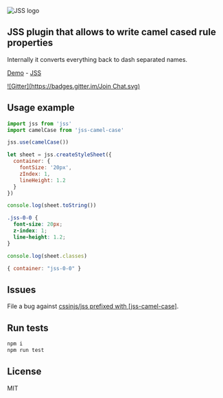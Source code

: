 ![JSS logo](https://avatars1.githubusercontent.com/u/9503099?v=3&s=60)

## JSS plugin that allows to write camel cased rule properties

Internally it converts everything back to dash separated names.

[Demo](http://cssinjs.github.io/examples/index.html#plugin-jss-camel-case) -
[JSS](https://github.com/cssinjs/jss)

[![Gitter](https://badges.gitter.im/Join Chat.svg)](https://gitter.im/cssinjs/lobby)

## Usage example

```javascript
import jss from 'jss'
import camelCase from 'jss-camel-case'

jss.use(camelCase())

let sheet = jss.createStyleSheet({
  container: {
    fontSize: '20px',
    zIndex: 1,
    lineHeight: 1.2
  }
})
```

```javascript
console.log(sheet.toString())
```
```css
.jss-0-0 {
  font-size: 20px;
  z-index: 1;
  line-height: 1.2;
}
```

```javascript
console.log(sheet.classes)
```
```javascript
{ container: "jss-0-0" }
```

## Issues

File a bug against [cssinjs/jss prefixed with \[jss-camel-case\]](https://github.com/cssinjs/jss/issues/new?title=[jss-camel-case]%20).

## Run tests

```bash
npm i
npm run test
```

## License

MIT
